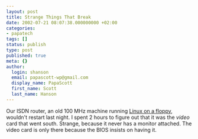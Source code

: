 ```yaml
---
layout: post
title: Strange Things That Break
date: 2002-07-21 08:07:38.000000000 +02:00
categories:
- papatech
tags: []
status: publish
type: post
published: true
meta: {}
author:
  login: shanson
  email: papascott-wp@gmail.com
  display_name: PapaScott
  first_name: Scott
  last_name: Hanson
---
```

<p>Our ISDN router, an old 100 MHz machine running <a href="http://www.fli4l.de/">Linux on a floppy</a>, wouldn't restart last night. I spent 2 hours to figure out that it was the <i>video</i> card that went south. Strange, because it never has a monitor attached. The video card is only there because the BIOS insists on having it.</p>
